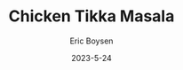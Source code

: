 ---
layout: recipe-page
permalink: /recipes/chicken-tikka-masala/
gallery: true
title: Chicken Tikka Masala
description: 
thumbnail: 
author: Eric Boysen
date: 2023-5-24

category: Unlabeled
cuisine: Unlabeled
college: true
preptime: 30
resttime: 0
cooktime: 30
servings: 1

ingredients:
- 1 cup of yogurt
- 1 tablespoon of lemon juice
- Cumin
- Cinnamon
- Paprika
- Cayenne Pepper
- Black Pepper
- Ginger
- Salt
- 3 Chicken Breasts
- 1 tablespoon butter
- 1 clove garlic
- 1 jalapeno Pepper
- 1 cup Heavy Cream
instructions:
- Combine yogurt, lemon juice, 2 tbsp cumin, 1 tsp cinnamon, 2 tsp cayenne, 1 tsp ginger, 1 tsp black pepper, 1 tsp salt. Cut up chicken and mix. Allow to marinate for at least 30 minutes, no longer than 1 hour.
- Cook chicken until done
- Melt butter in a skillet or pot and saute garlic and jalapeno. Add 2 tsp cumin, 1 tsp salt, and 1 tsp of paprika. Add tomato sauce and heavy cream. Simmer until it thickens.
- Mix sauce and chicken and allow for ingredients to incorporate. Continue to simmer until sauce thickens around the chicken. 
- Serve over a bed of rice.
tips:
- Don't use strawberry yogurt
---